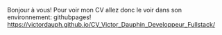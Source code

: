 Bonjour à vous!
Pour voir mon CV allez donc le voir dans son environnement: githubpages!
https://victordauph.github.io/CV_Victor_Dauphin_Developpeur_Fullstack/
